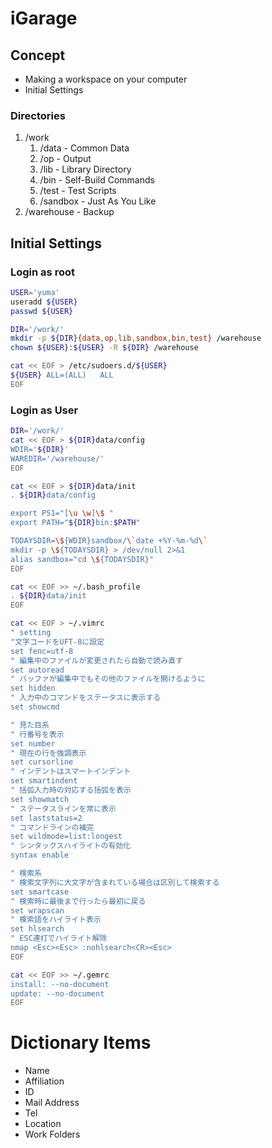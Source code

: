 # iGarage

## Concept

- Making a workspace on your computer
- Initial Settings


### Directories

1. /work
    1. /data - Common Data
    1. /op - Output
    1. /lib - Library Directory
    1. /bin - Self-Build Commands
    1. /test - Test Scripts
    1. /sandbox - Just As You Like
1. /warehouse - Backup

## Initial Settings

### Login as root

```sh
USER='yuma'
useradd ${USER}
passwd ${USER}
```

```sh
DIR='/work/'
mkdir -p ${DIR}{data,op,lib,sandbox,bin,test} /warehouse
chown ${USER}:${USER} -R ${DIR} /warehouse

cat << EOF > /etc/sudoers.d/${USER}
${USER} ALL=(ALL)   ALL
EOF
```

### Login as User

```sh
DIR='/work/'
cat << EOF > ${DIR}data/config
WDIR='${DIR}'
WAREDIR='/warehouse/'
EOF

cat << EOF > ${DIR}data/init
. ${DIR}data/config

export PS1="[\u \w]\$ "
export PATH="${DIR}bin:$PATH"

TODAYSDIR=\${WDIR}sandbox/\`date +%Y-%m-%d\`
mkdir -p \${TODAYSDIR} > /dev/null 2>&1
alias sandbox="cd \${TODAYSDIR}"
EOF

cat << EOF >> ~/.bash_profile
. ${DIR}data/init
EOF

cat << EOF > ~/.vimrc
" setting
"文字コードをUFT-8に設定
set fenc=utf-8
" 編集中のファイルが変更されたら自動で読み直す
set autoread
" バッファが編集中でもその他のファイルを開けるように
set hidden
" 入力中のコマンドをステータスに表示する
set showcmd

" 見た目系
" 行番号を表示
set number
" 現在の行を強調表示
set cursorline
" インデントはスマートインデント
set smartindent
" 括弧入力時の対応する括弧を表示
set showmatch
" ステータスラインを常に表示
set laststatus=2
" コマンドラインの補完
set wildmode=list:longest
" シンタックスハイライトの有効化
syntax enable

" 検索系
" 検索文字列に大文字が含まれている場合は区別して検索する
set smartcase
" 検索時に最後まで行ったら最初に戻る
set wrapscan
" 検索語をハイライト表示
set hlsearch
" ESC連打でハイライト解除
nmap <Esc><Esc> :nohlsearch<CR><Esc>
EOF

cat << EOF >> ~/.gemrc 
install: --no-document
update: --no-document
EOF

```

# Dictionary Items

- Name
- Affiliation
- ID
- Mail Address
- Tel
- Location
- Work Folders
